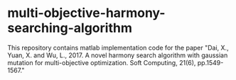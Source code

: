 # multi-objective-harmony-searching-algorithm
This repository contains matlab implementation code for the paper "Dai, X., Yuan, X. and Wu, L., 2017. A novel harmony search algorithm with gaussian mutation for multi-objective optimization. Soft Computing, 21(6), pp.1549-1567." 
